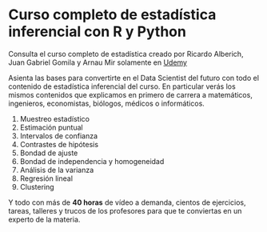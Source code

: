 # Curso completo de estadística inferencial con R y Python

Consulta el curso completo de estadística creado por Ricardo Alberich, Juan Gabriel Gomila y Arnau Mir solamente en [Udemy](https://www.udemy.com/course/estadisticainferencial/?couponCode=558B1259A85F3C62C9F9)

Asienta las bases para convertirte en el Data Scientist del futuro con todo el contenido de estadística inferencial del curso. En particular verás los mismos contenidos que explicamos en primero de carrera a matemáticos, ingenieros, economistas, biólogos, médicos o informáticos. 

1. Muestreo estadístico
2. Estimación puntual
3. Intervalos de confianza
4. Contrastes de hipótesis
5. Bondad de ajuste
6. Bondad de independencia y homogeneidad
7. Análisis de la varianza
8. Regresión lineal
9. Clustering

Y todo con más de **40 horas** de vídeo a demanda, cientos de ejercicios, tareas, talleres y trucos de los profesores para que te conviertas en un experto de la materia.
